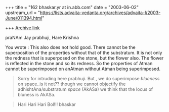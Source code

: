 +++
title = "162 bhaskar.yr at in.abb.com"
date = "2003-06-02"
upstream_url = "https://lists.advaita-vedanta.org/archives/advaita-l/2003-June/011394.html"

+++
[Archive link](https://lists.advaita-vedanta.org/archives/advaita-l/2003-June/011394.html)


praNAm Jay prabhuji,
Hare Krishna

You wrote :
This also does not hold good. There  cannot be the superposition
of the properties without that of the  substratum. It is not only
the redness that is superposed on the stone,  but the flower also.
The flower is reflected in the stone and so its  redness. So the
properties of Atman cannot be superimposed on  anAtman without
Atman being superimposed.

>  Sorry for intruding here prabhuji.  But , we do superimpose *blueness*
on space..is it not?? though we cannot objectify the adhishtAna/substratum
*space* (AkASa) we think that the locus of bluness is AkASa.

> Hari Hari Hari Bol!!!
> bhaskar


